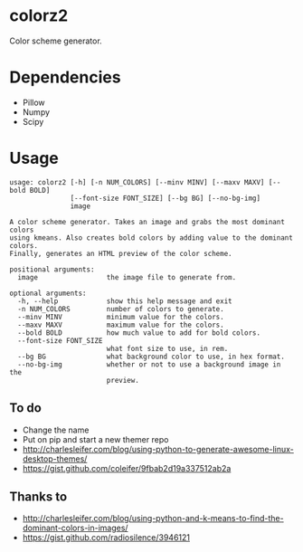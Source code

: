 # colorz2
Color scheme generator.

# Dependencies
- Pillow
- Numpy
- Scipy

# Usage
```
usage: colorz2 [-h] [-n NUM_COLORS] [--minv MINV] [--maxv MAXV] [--bold BOLD]
               [--font-size FONT_SIZE] [--bg BG] [--no-bg-img]
               image

A color scheme generator. Takes an image and grabs the most dominant colors
using kmeans. Also creates bold colors by adding value to the dominant colors.
Finally, generates an HTML preview of the color scheme.

positional arguments:
  image                 the image file to generate from.

optional arguments:
  -h, --help            show this help message and exit
  -n NUM_COLORS         number of colors to generate.
  --minv MINV           minimum value for the colors.
  --maxv MAXV           maximum value for the colors.
  --bold BOLD           how much value to add for bold colors.
  --font-size FONT_SIZE
                        what font size to use, in rem.
  --bg BG               what background color to use, in hex format.
  --no-bg-img           whether or not to use a background image in the
                        preview.
```

## To do
- Change the name
- Put on pip and start a new themer repo
- http://charlesleifer.com/blog/using-python-to-generate-awesome-linux-desktop-themes/
- https://gist.github.com/coleifer/9fbab2d19a337512ab2a

## Thanks to
- http://charlesleifer.com/blog/using-python-and-k-means-to-find-the-dominant-colors-in-images/
- https://gist.github.com/radiosilence/3946121
